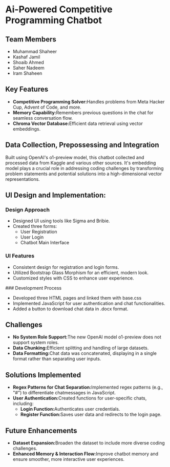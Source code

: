 # Ai-Powered Competitive Programming Chatbot

## Team Members
<ul>
  <li>Muhammad Shaheer</li>
  <li>Kashaf Jamil</li>
  <li>Shoaib Ahmed</li>
  <li>Saher Nadeem</li>
  <li>Iram Shaheen</li>
</ul>

## Key Features

<ul>
  <li>
    <strong>Competitive Programming Solver:</strong>Handles problems from Meta Hacker Cup, Advent
of Code, and more.
  </li>
  <li>
    <strong>Memory Capability:</strong>Remembers previous questions in the chat
for seamless conversation flow.
  </li>
    <li>
    <strong>Chroma Vector Database:</strong>Efficient data retrieval using vector embeddings.
  </li>
</ul>

## Data Collection, Prepossessing and Integration

Built using OpenAI's o1-preview model, this chatbot collected and
processed data from Kaggle and various other sources. It's embedding
model plays a crucial role in addressing coding challenges by transforming
problem statements and potential solutions into a high-dimensional vector
representations. 

## UI Design and Implementation:

### Design Approach
<ul>
  <li>
    Designed UI using tools like Sigma and Bribie.
  </li>
  <li>
    Created three forms:
    <ul>
      <li>User Registration</li>
      <li>User Login</li>
      <li>Chatbot Main Interface</li>
    </ul>
  </li>
</ul>

### UI Features
<ul>
  <li>
    Consistent design for registration and login forms.
  </li>
  <li>
    Utilized Bootstrap Glass Morphism for an efficient, modern look.
  </li>
  <li>
      Customized styles with CSS to enhance user experience.
  </li>
</ul>
### Development Process
<ul>
  <li>
    Developed three HTML pages and linked them with base.css
  </li>
  <li>
    Implemented JavaScript for user authentication and chat functionalities.
  </li>
  <li>
      Added a button to download chat data in .docx format.
  </li>
</ul>

## Challenges
<ul>
  <li>
    <strong>No System Role Support:</strong>The new OpenAI model o1-preview does not support system roles.
  </li>
  <li>
    <strong>Data Chunking:</strong>Efficient splitting and handling of large datasets.
  </li>
    <li>
    <strong>Data Formatting:</strong>Chat data was concatenated, displaying in a single format rather than separating user inputs.
  </li>
</ul>

## Solutions Implemented
<ul>
  <li>
    <strong>Regex Patterns for Chat Separation:</strong>Implemented regex patterns (e.g., "#") to differentiate chatmessages in JavaScript.
  </li>
  <li>
    <strong>User Authentication:</strong>Created functions for user-specific chats, including:
    <ul>
      <li><strong>Login Function:</strong>Authenticates user credentials.</li>
      <li><strong>Register Function:</strong>Saves user data and redirects to the login page.</li>
    </ul>
</ul>


## Future Enhancements
<ul>
  <li>
    <strong>Dataset Expansion:</strong>Broaden the dataset to include more diverse coding challenges.
  </li>
  <li>
    <strong>Enhanced Memory & Interaction Flow:</strong>Improve chatbot memory and ensure smoother, more interactive user experiences.
  </li>
</ul>

